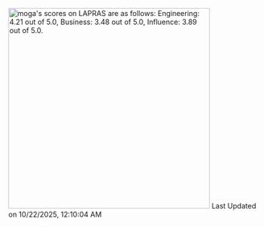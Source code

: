 <!--START_SECTION:lapras-card-->
<p ><a href="https://lapras.com/public/moga" target="_blank" rel="noopener noreferrer"><img alt="moga's scores on LAPRAS are as follows: Engineering: 4.21 out of 5.0, Business: 3.48 out of 5.0, Influence: 3.89 out of 5.0." src="https://lapras-card-generator.vercel.app/api/svg?e=4.21&b=3.48&i=3.89&b1=%23767676&b2=%23e1e1e1&i1=%23888888&i2=%23cccccc&l=en" width="400" ></a>  
Last Updated on 10/22/2025, 12:10:04 AM</p>
<!--END_SECTION:lapras-card-->

<!-- <a href="https://github.com/anuraghazra/github-readme-stats">
  <img align="left" src="https://github-readme-stats.vercel.app/api?username=mogaming217&show_icons=true&count_private=true" />
</a>
 -->

